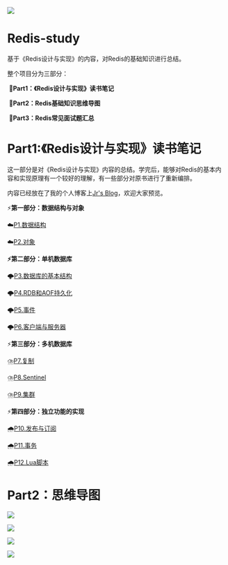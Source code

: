 ![](https://pic3.zhimg.com/v2-a2906feb856f3b0c746178aa965fe25c_1200x500.jpg)

# Redis-study

基于《Redis设计与实现》的内容，对Redis的基础知识进行总结。

整个项目分为三部分：

​	:red_circle:**Part1：《Redis设计与实现》读书笔记**

​	**:red_circle:Part2：Redis基础知识思维导图**

​	**:red_circle:Part3：Redis常见面试题汇总**

# Part1:《Redis设计与实现》读书笔记

这一部分是对《Redis设计与实现》内容的总结。学完后，能够对Redis的基本内容和实现原理有一个较好的理解，有一些部分对原书进行了重新编排。

内容已经放在了我的个人博客上[Jr's Blog](https://jiangren.work/categories/数据库/)，欢迎大家预览。

:zap:**第一部分：数据结构与对象**

:cloud:[P1.数据结构](https://github.com/JiangRRRen/Redis-study/blob/master/Markdown笔记/Redis设计与实现1-数据结构.md)

:cloud:[P2.对象](https://github.com/JiangRRRen/Redis-study/blob/master/Markdown笔记/Redis设计与实现2-对象.md)

**:zap:第二部分：单机数据库**

:cloud_with_lightning:[P3.数据库的基本结构](https://github.com/JiangRRRen/Redis-study/blob/master/Markdown笔记/Redis设计与实现3-数据库.md)

:cloud_with_lightning:[P4.RDB和AOF持久化​](https://github.com/JiangRRRen/Redis-study/blob/master/Markdown笔记/Redis设计与实现4-RDB持久化和AOF持久化.md)

:cloud_with_lightning:[P5.事件](https://github.com/JiangRRRen/Redis-study/blob/master/Markdown笔记/Redis设计与实现5-事件.md)

:cloud_with_lightning:[P6.客户端与服务器](https://github.com/JiangRRRen/Redis-study/blob/master/Markdown笔记/Redis设计与实现6-客户端与服务器.md)

:zap:**第三部分：多机数据库**

:cloud_with_lightning_and_rain:[P7.复制](https://github.com/JiangRRRen/Redis-study/blob/master/Markdown笔记/Redis设计与实现7-复制.md)

:cloud_with_lightning_and_rain:[P8.Sentinel](https://github.com/JiangRRRen/Redis-study/blob/master/Markdown笔记/Redis设计与实现8-Sentinel.md)

:cloud_with_lightning_and_rain:[P9.集群](https://github.com/JiangRRRen/Redis-study/blob/master/Markdown笔记/Redis设计与实现9-集群.md)

:zap:**第四部分：独立功能的实现**

:cloud_with_rain:[P10.发布与订阅](https://github.com/JiangRRRen/Redis-study/blob/master/Markdown笔记/Redis设计与实现10-发布与订阅.md)

:cloud_with_rain:[P11.事务](https://github.com/JiangRRRen/Redis-study/blob/master/Markdown笔记/Redis设计与实现11-事务.md)

:cloud_with_rain:[P12.Lua脚本](https://github.com/JiangRRRen/Redis-study/blob/master/Markdown笔记/Redis设计与实现12-Lua脚本.md)

# Part2：思维导图

![](https://github.com/JiangRRRen/Redis-study/blob/master/%E6%80%9D%E7%BB%B4%E5%AF%BC%E5%9B%BE/Pic/%E6%95%B0%E6%8D%AE%E7%BB%93%E6%9E%84%E4%B8%8E%E5%AF%B9%E8%B1%A1.png?raw=true)

![](https://github.com/JiangRRRen/Redis-study/blob/master/%E6%80%9D%E7%BB%B4%E5%AF%BC%E5%9B%BE/Pic/%E5%8D%95%E6%9C%BA%E6%95%B0%E6%8D%AE%E5%BA%93.png?raw=true)

![](https://github.com/JiangRRRen/Redis-study/blob/master/%E6%80%9D%E7%BB%B4%E5%AF%BC%E5%9B%BE/Pic/%E5%A4%9A%E6%9C%BA%E6%95%B0%E6%8D%AE%E5%BA%93.png?raw=true)

![](https://github.com/JiangRRRen/Redis-study/blob/master/%E6%80%9D%E7%BB%B4%E5%AF%BC%E5%9B%BE/Pic/%E7%8B%AC%E7%AB%8B%E5%8A%9F%E8%83%BD%E7%9A%84%E5%AE%9E%E7%8E%B0.png?raw=true)